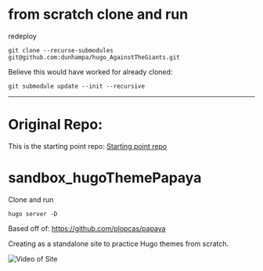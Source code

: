 

# from scratch clone and run

redeploy

```
git clone --recurse-submodules git@github.com:dunhampa/hugo_AgainstTheGiants.git
```
Believe this would have worked for already cloned:

```
git submodule update --init --recursive
```

---

# Original Repo:

This is the starting point repo: [Starting point repo](https://github.com/dunhampa/hugo_sandboxThemePapaya)


# sandbox_hugoThemePapaya

Clone and run
```
hugo server -D
```

Based off of: https://github.com/plopcas/papaya

Creating as a standalone site to practice Hugo themes from scratch.

![Video of Site](https://github.com/dunhampa/sandbox_hugoThemePapaya/raw/main/2022-08-23_23-09-45_demo.gif)
